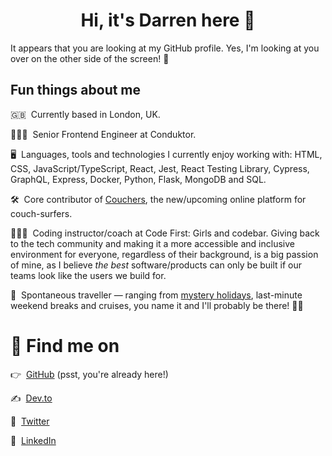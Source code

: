 <h1 align="center">Hi, it's Darren here 👋</h1>

It appears that you are looking at my GitHub profile. Yes, I'm looking at you over on the other side of the screen! 👀

## Fun things about me

🇬🇧&nbsp; Currently based in London, UK.

👨🏻‍💻&nbsp; Senior Frontend Engineer at Conduktor.

🖥&nbsp; Languages, tools and technologies I currently enjoy working with: HTML, CSS, JavaScript/TypeScript, React, Jest,
React Testing Library, Cypress, GraphQL, Express, Docker, Python, Flask, MongoDB and SQL.

🛠&nbsp; Core contributor of [Couchers](https://couchers.org/), the new/upcoming online platform for couch-surfers.

👨🏻‍🏫&nbsp; Coding instructor/coach at Code First: Girls and codebar. Giving back to the tech community and making it a more
accessible and inclusive environment for everyone, regardless of their background, is a big passion of mine, as I believe
_the best_ software/products can only be built if our teams look like the users we build for.

🛫&nbsp; Spontaneous traveller — ranging from [mystery holidays](https://www.journeetrips.com/), last-minute weekend breaks
and cruises, you name it and I'll probably be there! 🚶‍♂️

# 💌 Find me on

👉 &nbsp;[GitHub](https://github.com/darrenvong) (psst, you're already here!)

✍️ &nbsp;[Dev.to](https://dev.to/darrenvong)

🦜 &nbsp;[Twitter](https://twitter.com/MrDarrenV)

💼 &nbsp;[LinkedIn](https://linkedin.com/in/darrenvong)
